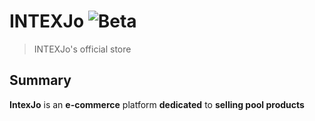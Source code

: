 # INTEXJo ![Beta](https://img.shields.io/badge/Status-Beta-yellow)
 
> INTEXJo's official store

## Summary
**IntexJo** is an **e-commerce** platform **dedicated** to **selling pool products**

